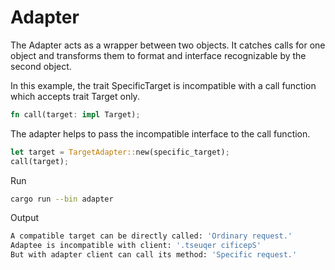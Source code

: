 # Adapter

The Adapter acts as a wrapper between two objects. It catches calls for one object and transforms them to format and interface recognizable by the second object.

In this example, the trait SpecificTarget is incompatible with a call function which accepts trait Target only.

```rs
fn call(target: impl Target);
```

The adapter helps to pass the incompatible interface to the call function.

```rs
let target = TargetAdapter::new(specific_target);
call(target);
```

Run

```bash
cargo run --bin adapter
```

Output

```bash
A compatible target can be directly called: 'Ordinary request.'
Adaptee is incompatible with client: '.tseuqer cificepS'
But with adapter client can call its method: 'Specific request.'
```
